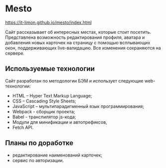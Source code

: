 # Mesto

https://it-limon.github.io/mesto/index.html

Сайт рассказывает об интересных местах, которые стоит посетить.
Представлена возможность редактирования профиля, аватара и добавления новых карточек на страницу
с помощью всплывающих окон, поддерживающих live-валидацию. Все изменения сохраняются на сервере.

## Используемые технологии

Сайт разработан по методологии БЭМ и использует следующие web-технологии:

- HTML – Hyper Text Markup Language;
- CSS – Cascading Style Sheets;
- JavaScript – мультипарадигменный язык программирования;
- Webpack - сборщик проекта;
- Babel - транспилятор js-кода;
- Модули для минификации и автопрефиксов,
- Fetch API.

## Планы по доработке

- редактирование наименований карточек;
- сервис по авторизации.
